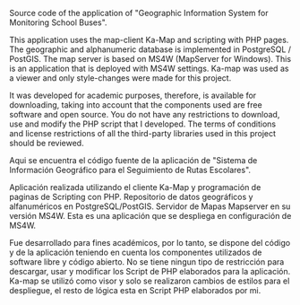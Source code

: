 Source code of the application of "Geographic Information System for Monitoring School Buses".

This application uses the map-client Ka-Map and scripting with PHP pages. The geographic and alphanumeric database is implemented in PostgreSQL / PostGIS. The map server is based on MS4W (MapServer for Windows). This is an application that is deployed with MS4W settings. Ka-map was used as a viewer and only style-changes were made for this project.

It was developed for academic purposes, therefore, is available for downloading, taking into account that the components used are free software and open source. You do not have any restrictions to download, use and modify the PHP script that I developed. The terms of conditions and license restrictions of all the third-party libraries used in this project should be reviewed.



Aqui se encuentra el código fuente de la aplicación de "Sistema de Información Geográfico para el Seguimiento de Rutas Escolares".

Aplicación realizada utilizando el cliente Ka-Map y programación de paginas de Scripting con PHP. Repositorio de datos geográficos y alfanuméricos en PostgreSQL/PostGIS. Servidor de Mapas Mapserver en su versión MS4W. Esta es una aplicación que se despliega en configuración de MS4W.

Fue desarrollado para fines académicos, por lo tanto, se dispone del código y de la aplicación teniendo en cuenta los componentes utilizados de software libre y código abierto. No se tiene ningun tipo de restricción para descargar, usar y modificar los Script de PHP elaborados para la aplicación. Ka-map se utilizó como visor y solo se realizaron cambios de estilos para el despliegue, el resto de lógica esta en Script PHP elaborados por mi.